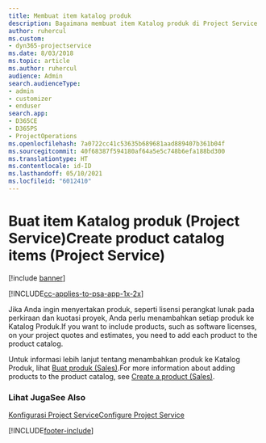 ```yaml
---
title: Membuat item katalog produk
description: Bagaimana membuat item Katalog produk di Project Service
author: ruhercul
ms.custom:
- dyn365-projectservice
ms.date: 8/03/2018
ms.topic: article
ms.author: ruhercul
audience: Admin
search.audienceType:
- admin
- customizer
- enduser
search.app:
- D365CE
- D365PS
- ProjectOperations
ms.openlocfilehash: 7a0722cc41c53635b689681aad889407b361b04f
ms.sourcegitcommit: 40f68387f594180af64a5e5c748b6efa188bd300
ms.translationtype: HT
ms.contentlocale: id-ID
ms.lasthandoff: 05/10/2021
ms.locfileid: "6012410"
---
```

# <a name="create-product-catalog-items-project-service"></a><span data-ttu-id="2e845-103">Buat item Katalog produk (Project Service)</span><span class="sxs-lookup"><span data-stu-id="2e845-103">Create product catalog items (Project Service)</span></span>

[!include [banner](../includes/psa-now-project-operations.md)]

[!INCLUDE[cc-applies-to-psa-app-1x-2x](../includes/cc-applies-to-psa-app-1x-2x.md)]

<span data-ttu-id="2e845-104">Jika Anda ingin menyertakan produk, seperti lisensi perangkat lunak pada perkiraan dan kuotasi proyek, Anda perlu menambahkan setiap produk ke Katalog Produk.</span><span class="sxs-lookup"><span data-stu-id="2e845-104">If you want to include products, such as software licenses, on your project quotes and estimates, you need to add each product to the product catalog.</span></span>  
  
 <span data-ttu-id="2e845-105">Untuk informasi lebih lanjut tentang menambahkan produk ke Katalog Produk, lihat [Buat produk (Sales)](/dynamics365/sales-enterprise/create-product-sales).</span><span class="sxs-lookup"><span data-stu-id="2e845-105">For more information about adding products to the product catalog, see [Create a product (Sales)](/dynamics365/sales-enterprise/create-product-sales).</span></span>  
  
### <a name="see-also"></a><span data-ttu-id="2e845-106">Lihat Juga</span><span class="sxs-lookup"><span data-stu-id="2e845-106">See Also</span></span>  
 [<span data-ttu-id="2e845-107">Konfigurasi Project Service</span><span class="sxs-lookup"><span data-stu-id="2e845-107">Configure Project Service</span></span>](../psa/configure.md)


[!INCLUDE[footer-include](../includes/footer-banner.md)]